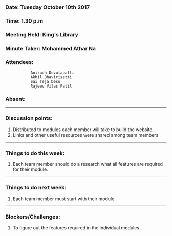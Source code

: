 ### Date: Tuesday October 10th 2017
### Time: 1.30 p.m
### Meeting Held: King's Library
### Minute Taker: Mohammed Athar Na
### Attendees: 
               Anirudh Devulapalli
               Akhil Bhavirisetti
               Sai Teja Desu
               Rajeev Vilas Patil
### Absent: 
---
### Discussion points:
1. Distributed to modules each member will take to build the website.
2. Links and other useful resources were shared among team members
---
### Things to do this week:
1. Each team member should do a research what all features are required for their module.
---
### Things to do next week:
1. Each team member must start with their module
---
### Blockers/Challenges:
1. To figure out the features required in the individual modules.

